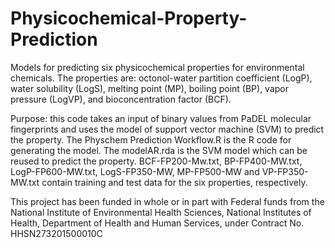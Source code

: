 # Physicochemical-Property-Prediction

Models for predicting six physicochemical properties for environmental chemicals. The properties are: octonol-water partition coefficient (LogP), water solubility (LogS), melting point (MP), boiling point (BP), vapor pressure (LogVP), and bioconcentration factor (BCF).

Purpose: this code takes an input of binary values from PaDEL molecular fingerprints and uses the model of support vector machine (SVM) to predict the property. The Physchem Prediction Workflow.R is the R code for generating the model.  The modelAR.rda is the SVM model which can be reused to predict the property. BCF-FP200-Mw.txt, BP-FP400-MW.txt, LogP-FP600-MW.txt, LogS-FP350-MW, MP-FP500-MW and VP-FP350-MW.txt contain training and test data for the six properties, respectively.​

This project has been funded in whole or in part with Federal funds from the National Institute of Environmental Health Sciences, National Institutes of Health, Department of Health and Human Services, under Contract No. HHSN273201500010C

